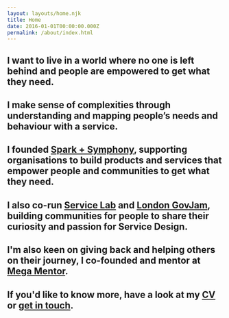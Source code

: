 ```yaml
---
layout: layouts/home.njk
title: Home
date: 2016-01-01T00:00:00.000Z
permalink: /about/index.html
---
```


## I want to live in a world where no one is left behind and people are empowered to get what they need.

## I make sense of complexities through understanding and mapping people’s needs and behaviour with a service.

## I founded [Spark + Symphony](https://www.sparkandsymphony.com/), supporting organisations to build products and services that empower people and communities to get what they need.

## I also co-run [Service Lab](http://weareservicelab.com/) and [London GovJam](https://www.eventbrite.co.uk/o/london-gov-jam-27454665733), building communities for people to share their curiosity and passion for Service Design.

## I'm also keen on giving back and helping others on their journey, I co-founded and mentor at [Mega Mentor](https://mega-mentor.com/).

## If you'd like to know more, have a look at my [CV](https://drive.google.com/file/d/1t7PKey_fxTEsaInyGgOf7kTSnPMqsAfn/view?usp=sharing) or [get in touch](https://afsaakbar.netlify.app/contact/).
